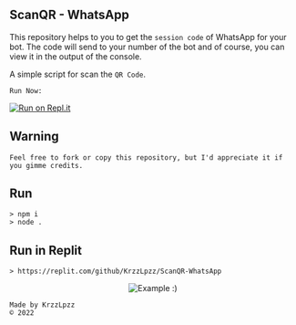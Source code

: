 ## ScanQR - WhatsApp

This repository helps to you to get the `session code` of WhatsApp for your bot.
The code will send to your number of the bot and of course, you can view it in the output of the console.

A simple script for scan the `QR Code`.

```Run Now:```

[![Run on Repl.it](https://repl.it/badge/github/quiec/whatsAlfa)](https://replit.com/@KrzzLpzz1/ScanQR-WhatsApp)

## Warning
```
Feel free to fork or copy this repository, but I'd appreciate it if you gimme credits.
```

## Run
```
> npm i
> node .
```

## Run in Replit
```
> https://replit.com/github/KrzzLpzz/ScanQR-WhatsApp
```

<p align="center">
<img src="https://telegra.ph/file/842512358e842163a5538.png" alt="Example :)" border="0"></a>

```
Made by KrzzLpzz
© 2022
```
